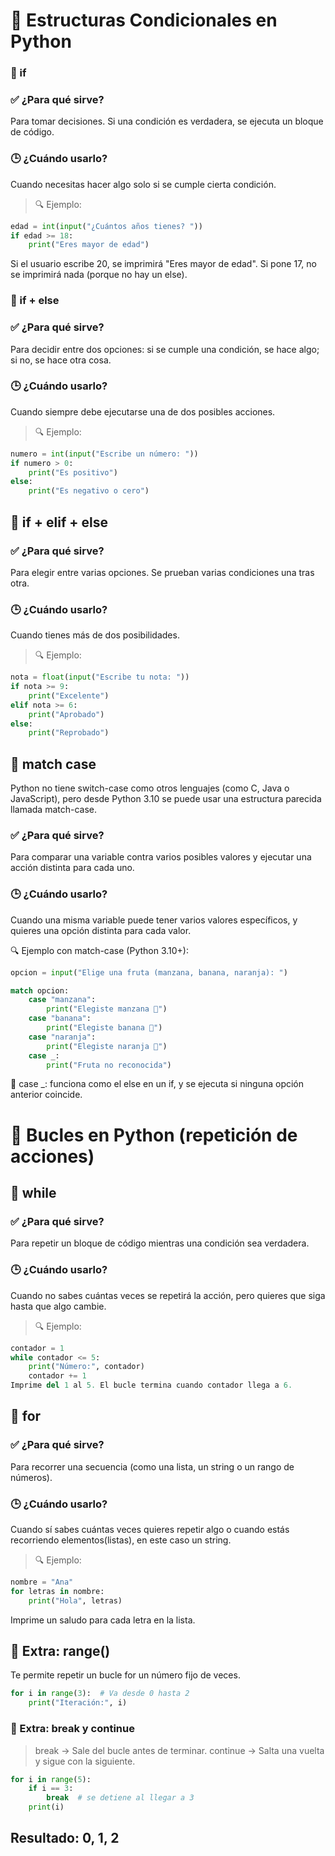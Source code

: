 # 🧠 Estructuras Condicionales en Python
### 🔹 if
### ✅ ¿Para qué sirve?
Para tomar decisiones. Si una condición es verdadera, se ejecuta un bloque de código.

### 🕒 ¿Cuándo usarlo?
Cuando necesitas hacer algo solo si se cumple cierta condición.

 >🔍 Ejemplo:

```python
edad = int(input("¿Cuántos años tienes? "))
if edad >= 18:
    print("Eres mayor de edad")
```
Si el usuario escribe 20, se imprimirá "Eres mayor de edad". Si pone 17, no se imprimirá nada (porque no hay un else).

### 🔹 if + else
### ✅ ¿Para qué sirve?
Para decidir entre dos opciones: si se cumple una condición, se hace algo; si no, se hace otra cosa.

### 🕒 ¿Cuándo usarlo?
Cuando siempre debe ejecutarse una de dos posibles acciones.

> 🔍 Ejemplo:
```python
numero = int(input("Escribe un número: "))
if numero > 0:
    print("Es positivo")
else:
    print("Es negativo o cero")
```    
## 🔹 if + elif + else

### ✅ ¿Para qué sirve?
Para elegir entre varias opciones. Se prueban varias condiciones una tras otra.

### 🕒 ¿Cuándo usarlo?
Cuando tienes más de dos posibilidades.

> 🔍 Ejemplo:
```python
nota = float(input("Escribe tu nota: "))
if nota >= 9:
    print("Excelente")
elif nota >= 6:
    print("Aprobado")
else:
    print("Reprobado")
```

## 🔹 match case
Python no tiene switch-case como otros lenguajes (como C, Java o JavaScript), pero desde Python 3.10 se puede usar una estructura parecida llamada match-case.

### ✅ ¿Para qué sirve?
Para comparar una variable contra varios posibles valores y ejecutar una acción distinta para cada uno.

### 🕒 ¿Cuándo usarlo?
Cuando una misma variable puede tener varios valores específicos, y quieres una opción distinta para cada valor.

🔍 Ejemplo con match-case (Python 3.10+):
```python
opcion = input("Elige una fruta (manzana, banana, naranja): ")

match opcion:
    case "manzana":
        print("Elegiste manzana 🍎")
    case "banana":
        print("Elegiste banana 🍌")
    case "naranja":
        print("Elegiste naranja 🍊")
    case _:
        print("Fruta no reconocida")
```        
📝 case _: funciona como el else en un if, y se ejecuta si ninguna opción anterior coincide.

# 🔁 Bucles en Python (repetición de acciones)

## 🔹 while
### ✅ ¿Para qué sirve?
Para repetir un bloque de código mientras una condición sea verdadera.

### 🕒 ¿Cuándo usarlo?
Cuando no sabes cuántas veces se repetirá la acción, pero quieres que siga hasta que algo cambie.

> 🔍 Ejemplo:
```python
contador = 1
while contador <= 5:
    print("Número:", contador)
    contador += 1
Imprime del 1 al 5. El bucle termina cuando contador llega a 6.
```

## 🔹 for

### ✅ ¿Para qué sirve?
Para recorrer una secuencia (como una lista, un string o un rango de números).

### 🕒 ¿Cuándo usarlo?
Cuando sí sabes cuántas veces quieres repetir algo o cuando estás recorriendo elementos(listas), en este caso un string.

> 🔍 Ejemplo:
```python
nombre = "Ana"
for letras in nombre:
    print("Hola", letras)
```
Imprime un saludo para cada letra en la lista.

## 🔸 Extra: range()
Te permite repetir un bucle for un número fijo de veces.
```python
for i in range(3):  # Va desde 0 hasta 2
    print("Iteración:", i)
```
### 🔸 Extra: break y continue

> break → Sale del bucle antes de terminar.
> continue → Salta una vuelta y sigue con la siguiente.
```python
for i in range(5):
    if i == 3:
        break  # se detiene al llegar a 3
    print(i)
```
## Resultado: 0, 1, 2
